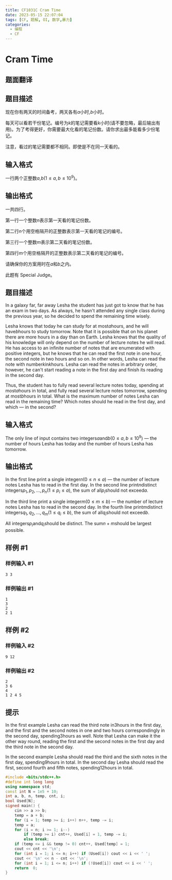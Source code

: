 ```yaml
---
title: CF1031C Cram Time
date: 2023-05-15 22:07:04
tags: [CF, 题解, OI, 数学,暴力]
categories:
  - 编程
  - CF
---
```

# Cram Time

## 题面翻译

## 题目描述

现在你有两天的时间备考，两天各有$a$小时,$b$小时。

每天可以看若干份笔记。编号为$k$的笔记需要看$k$小时(请不要忽略，最后输出有用)。为了考得更好，你需要最大化看的笔记份数。请你求出最多能看多少份笔记。

注意，看过的笔记需要都不相同。即使是不在同一天看的。

## 输入格式

一行两个正整数$a$,$b$$(1 \leq a, b \leq 10^9)$。

## 输出格式

一共四行。

第一行一个整数$n$表示第一天看的笔记份数。

第二行$n$个用空格隔开的正整数表示第一天看的笔记的编号。

第三行一个整数$m$表示第二天看的笔记份数。

第四行$m$个用空格隔开的正整数表示第二天看的笔记的编号。

请确保你的方案用时在$a$和$b$之内。

此题有 Special Judge。

## 题目描述

In a galaxy far, far away Lesha the student has just got to know that he has an exam in two days. As always, he hasn't attended any single class during the previous year, so he decided to spend the remaining time wisely.

Lesha knows that today he can study for at most$a$hours, and he will have$b$hours to study tomorrow. Note that it is possible that on his planet there are more hours in a day than on Earth. Lesha knows that the quality of his knowledge will only depend on the number of lecture notes he will read. He has access to an infinite number of notes that are enumerated with positive integers, but he knows that he can read the first note in one hour, the second note in two hours and so on. In other words, Lesha can read the note with number$k$in$k$hours. Lesha can read the notes in arbitrary order, however, he can't start reading a note in the first day and finish its reading in the second day.

Thus, the student has to fully read several lecture notes today, spending at most$a$hours in total, and fully read several lecture notes tomorrow, spending at most$b$hours in total. What is the maximum number of notes Lesha can read in the remaining time? Which notes should he read in the first day, and which — in the second?

## 输入格式

The only line of input contains two integers$a$and$b$($0 \leq a, b \leq 10^{9}$) — the number of hours Lesha has today and the number of hours Lesha has tomorrow.

## 输出格式

In the first line print a single integer$n$($0 \leq n \leq a$) — the number of lecture notes Lesha has to read in the first day. In the second line print$n$distinct integers$p_1, p_2, \ldots, p_n$($1 \leq p_i \leq a$), the sum of all$p_i$should not exceed$a$.

In the third line print a single integer$m$($0 \leq m \leq b$) — the number of lecture notes Lesha has to read in the second day. In the fourth line print$m$distinct integers$q_1, q_2, \ldots, q_m$($1 \leq q_i \leq b$), the sum of all$q_i$should not exceed$b$.

All integers$p_i$and$q_i$should be distinct. The sum$n + m$should be largest possible.

## 样例 #1

### 样例输入 #1

```
3 3
```

### 样例输出 #1

```
1
3 
2
2 1
```

## 样例 #2

### 样例输入 #2

```
9 12
```

### 样例输出 #2

```
2
3 6
4
1 2 4 5
```

## 提示

In the first example Lesha can read the third note in$3$hours in the first day, and the first and the second notes in one and two hours correspondingly in the second day, spending$3$hours as well. Note that Lesha can make it the other way round, reading the first and the second notes in the first day and the third note in the second day.

In the second example Lesha should read the third and the sixth notes in the first day, spending$9$hours in total. In the second day Lesha should read the first, second fourth and fifth notes, spending$12$hours in total.
```cpp
#include <bits/stdc++.h>
#define int long long
using namespace std;
const int N = 1e5 + 10;
int a, b, n, temp, cnt, i;
bool Used[N];
signed main() {
	cin >> a >> b;
	temp = a + b;
	for (i = 1; temp >= i; i++) n++, temp -= i;
	temp = a;
	for (i = n; i >= 1; i--)
		if (temp >= i) cnt++, Used[i] = 1, temp -= i;
		else break;
	if (temp <= i && temp != 0) cnt++, Used[temp] = 1;
	cout << cnt << '\n';
	for (int i = 1; i <= n; i++) if (Used[i]) cout << i << ' ';
	cout << '\n' << n - cnt << '\n';
	for (int i = 1; i <= n; i++) if (!Used[i]) cout << i << ' ';
	return  0;
}
```
<script src="https://giscus.app/client.js"
        data-repo="kimi0705/kimi0705.github.io"
        data-repo-id="R_kgDOJfkTvA"
        data-category="Q&A"
        data-category-id="DIC_kwDOJfkTvM4CWmkN"
        data-mapping="pathname"
        data-strict="0"
        data-reactions-enabled="1"
        data-emit-metadata="0"
        data-input-position="bottom"
        data-theme="preferred_color_scheme"
        data-lang="zh-CN"
        data-loading="lazy"
        crossorigin="anonymous"
        async>
</script>
